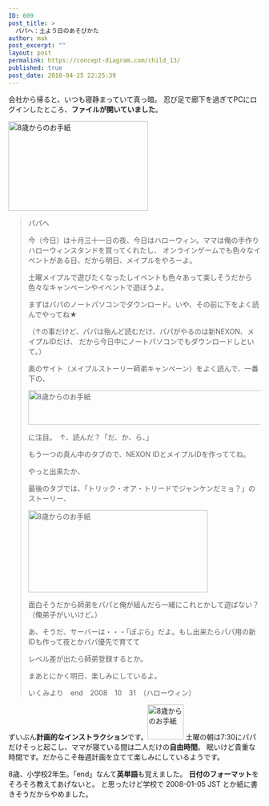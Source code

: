 ```yaml
---
ID: 609
post_title: >
  パパへ：土よう日のあそびかた
author: mak
post_excerpt: ""
layout: post
permalink: https://concept-diagram.com/child_13/
published: true
post_date: 2010-04-25 22:25:39
---
```

会社から帰ると、いつも寝静まっていて真っ暗。
忍び足で廊下を過ぎてPCにログインしたところ、<b>ファイルが開いていました</b>。

<img src="http://www.penchan.com/mak/img/ia-kid/193-folder-2008-halloween.png" alt="8歳からのお手紙" width="279" height="179" />
<blockquote>パパヘ

今（今日）は十月三十一日の夜、今日はハローウィン。ママは俺の手作りハローウィンスタンドを買ってくれたし、
オンラインゲームでも色々なイベントがある日、だから明日、メイプルをやろーよ。

土曜メイプルで遊びたくなったしイベントも色々あって楽しそうだから
色々なキャンペーンやイベントで遊ぼうよ。

まずはパパのノートパソコンでダウンロード。いや、その前に下をよく読んでやってね★

（↑の事だけど、パパは殆んど読むだけ、パパがやるのは新NEXON、メイプルIDだけ、
だから今日中にノートパソコンでもダウンロードしといて。）

奥のサイト（メイプルストーリー師弟キャンペーン）をよく読んで、一番下の、

<img src="http://www.penchan.com/mak/img/ia-kid/193-folder-2008-halloween-a.png" alt="8歳からのお手紙" width="549" height="69" />

に注目。　↑、読んだ？「だ、か、ら、」

もう一つの真ん中のタブので、NEXON IDとメイプルIDを作っててね。

やっと出来たか、

最後のタブでは、「トリック・オア・トリードでジャンケンだミョ？」のストーリー、

<img src="http://www.penchan.com/mak/img/ia-kid/193-folder-2008-halloween-b.png" alt="8歳からのお手紙" width="358" height="164" />

面白そうだから師弟をパパと俺が組んだら一緒にこれとかして遊ばない？（俺弟子がいいけど。）

あ、そうだ、サーバーは・・・「ぽぷら」だよ。もし出来たらパパ用の新IDも作って夜とかパパ優先で育てて

レベル差が出たら師弟登録するとか。

まあとにかく明日、楽しみにしているよ。

いくみより　end　2008　10　31　（ハローウィン）</blockquote>
ずいぶん<b>計画的なインストラクション</b>です。<img src="http://www.penchan.com/mak/img/ia-kid/20080505-8sai-waiting.png" alt="8歳からのお手紙" width="72" height="70" />
土曜の朝は7:30にパパだけそっと起こし、ママが寝ている間は二人だけの<b>自由時間</b>。
眠いけど貴重な時間です。だからこそ毎週計画を立てて楽しみにしているようです。

8歳、小学校2年生。「end」なんて<b>英単語</b>も覚えました。
<b>日付のフォーマット</b>をそろそろ教えてあげないと。
と思ったけど学校で 2008-01-05 JST とか紙に書きそうだからやめました。
